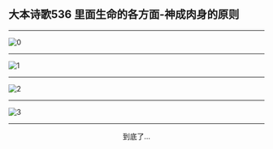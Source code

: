 
## 大本诗歌536 里面生命的各方面-神成肉身的原则
        
<div id="aplayer0"></div>

---

<img alt="0" data-original="https://cdn.jsdelivr.net/gh/k34869/shi/data/d0536/0">

---

<img alt="1" data-original="https://cdn.jsdelivr.net/gh/k34869/shi/data/d0536/1">

---

<img alt="2" data-original="https://cdn.jsdelivr.net/gh/k34869/shi/data/d0536/2">

---

<img alt="3" data-original="https://cdn.jsdelivr.net/gh/k34869/shi/data/d0536/3">

---

<p style="text-align: center">到底了...</p>

<script src="/js/dist-view.js"></script>

<script>
MAIN.id = 'd0536';
        
const ap0 = new APlayer({
    container: document.getElementById('aplayer0'),
    volume: 1,
    loop: 'none',
    preload: 'none',
    audio: [{
        name: '大本诗歌536.mp3',
        artist: '大本诗歌',
        url: 'https://res.wx.qq.com/voice/getvoice?mediaid=MzI0NTk3MDM5M18yMjQ3NDk0Mjcy',
        cover: '/favicon'
    }]
});
</script>
